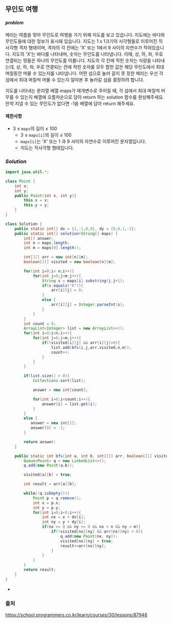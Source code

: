 ## **무인도 여행**


#### ***problem***
메리는 여름을 맞아 무인도로 여행을 가기 위해 지도를 보고 있습니다. 지도에는 바다와 무인도들에 대한 정보가 표시돼 있습니다. 지도는 1 x 1크기의 사각형들로 이루어진 직사각형 격자 형태이며, 격자의 각 칸에는 'X' 또는 1에서 9 사이의 자연수가 적혀있습니다. 지도의 'X'는 바다를 나타내며, 숫자는 무인도를 나타냅니다. 이때, 상, 하, 좌, 우로 연결되는 땅들은 하나의 무인도를 이룹니다. 지도의 각 칸에 적힌 숫자는 식량을 나타내는데, 상, 하, 좌, 우로 연결되는 칸에 적힌 숫자를 모두 합한 값은 해당 무인도에서 최대 며칠동안 머물 수 있는지를 나타냅니다. 어떤 섬으로 놀러 갈지 못 정한 메리는 우선 각 섬에서 최대 며칠씩 머물 수 있는지 알아본 후 놀러갈 섬을 결정하려 합니다.

지도를 나타내는 문자열 배열 maps가 매개변수로 주어질 때, 각 섬에서 최대 며칠씩 머무를 수 있는지 배열에 오름차순으로 담아 return 하는 solution 함수를 완성해주세요. 만약 지낼 수 있는 무인도가 없다면 -1을 배열에 담아 return 해주세요.

#### **제한사항**
- 3 ≤ `maps`의 길이 ≤ 100
    - 3 ≤ `maps[i]`의 길이 ≤ 100
    - `maps[i]`는 'X' 또는 1 과 9 사이의 자연수로 이루어진 문자열입니다.
    - 지도는 직사각형 형태입니다.
### ***Solution***
``` java
import java.util.*;

class Point {
    int x;
    int y;
    public Point(int x, int y){
        this.x = x;
        this.y = y;
    }
}

class Solution {
    public static int[] dx = {1,-1,0,0}, dy = {0,0,1,-1};
    public static int[] solution(String[] maps) {
        int[] answer;
        int n = maps.length;
        int m = maps[0].length();

        int[][] arr = new int[n][m];
        boolean[][] visited = new boolean[n][m];

        for(int i=0;i< n;i++){
            for(int j=0;j<m;j++){
                String s = maps[i].substring(j,j+1);
                if(s.equals("X")){
                    arr[i][j] = 0;
                }
                else {
                    arr[i][j] = Integer.parseInt(s);
                }
            }
        }
        int count = 0;
        ArrayList<Integer> list = new ArrayList<>();
        for(int i=0;i<n;i++){
            for(int j=0;j<m;j++){
                if(!visited[i][j] && arr[i][j]>0){
                    list.add(bfs(i,j,arr,visited,n,m));
                    count++;
                }
            }
        }

        if(list.size() > 0){
            Collections.sort(list);

            answer = new int[count];

            for(int i=0;i<count;i++){
                answer[i] = list.get(i);
            }
        }
        else {
           answer = new int[1];
           answer[0] = -1;
        }

        return answer;
    }

    public static int bfs(int a, int b, int[][] arr, boolean[][] visited, int n, int m){
        Queue<Point> q = new LinkedList<>();
        q.add(new Point(a,b));

        visited[a][b] = true;

        int result = arr[a][b];

        while(!q.isEmpty()){
            Point p = q.remove();
            int x = p.x;
            int y = p.y;
            for(int i=0;i<4;i++){
                int nx = x + dx[i];
                int ny = y + dy[i];
                if(nx >= 0 && ny >= 0 && nx < n && ny < m){
                    if(!visited[nx][ny] && arr[nx][ny] > 0){
                        q.add(new Point(nx, ny));
                        visited[nx][ny] = true;
                        result+=arr[nx][ny];
                    }
                }
            }
        }
        return result;
    }
}
```
-  

### 출처
https://school.programmers.co.kr/learn/courses/30/lessons/87946